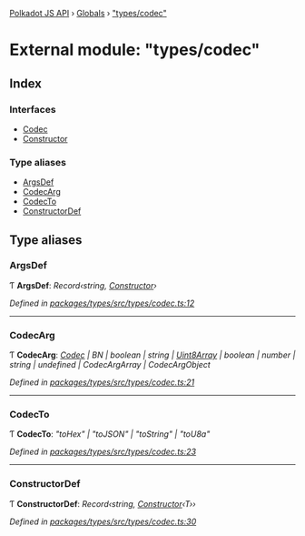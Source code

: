 [Polkadot JS API](../README.md) › [Globals](../globals.md) › ["types/codec"](_types_codec_.md)

# External module: "types/codec"

## Index

### Interfaces

* [Codec](../interfaces/_types_codec_.codec.md)
* [Constructor](../interfaces/_types_codec_.constructor.md)

### Type aliases

* [ArgsDef](_types_codec_.md#argsdef)
* [CodecArg](_types_codec_.md#codecarg)
* [CodecTo](_types_codec_.md#codecto)
* [ConstructorDef](_types_codec_.md#constructordef)

## Type aliases

###  ArgsDef

Ƭ **ArgsDef**: *Record‹string, [Constructor](../interfaces/_types_codec_.constructor.md)›*

*Defined in [packages/types/src/types/codec.ts:12](https://github.com/polkadot-js/api/blob/b46093e5d3/packages/types/src/types/codec.ts#L12)*

___

###  CodecArg

Ƭ **CodecArg**: *[Codec](../interfaces/_types_codec_.codec.md) | BN | boolean | string | [Uint8Array](../classes/_codec_raw_.raw.md#static-uint8array) | boolean | number | string | undefined | CodecArgArray | CodecArgObject*

*Defined in [packages/types/src/types/codec.ts:21](https://github.com/polkadot-js/api/blob/b46093e5d3/packages/types/src/types/codec.ts#L21)*

___

###  CodecTo

Ƭ **CodecTo**: *"toHex" | "toJSON" | "toString" | "toU8a"*

*Defined in [packages/types/src/types/codec.ts:23](https://github.com/polkadot-js/api/blob/b46093e5d3/packages/types/src/types/codec.ts#L23)*

___

###  ConstructorDef

Ƭ **ConstructorDef**: *Record‹string, [Constructor](../interfaces/_types_codec_.constructor.md)‹T››*

*Defined in [packages/types/src/types/codec.ts:30](https://github.com/polkadot-js/api/blob/b46093e5d3/packages/types/src/types/codec.ts#L30)*
